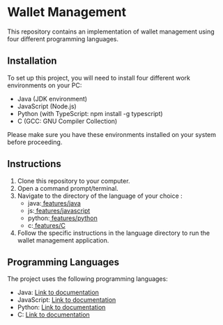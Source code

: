 # Wallet Management

This repository contains an implementation of wallet management using four different programming languages.

## Installation

To set up this project, you will need to install four different work environments on your PC:

- Java (JDK environment)
- JavaScript (Node.js)
- Python (with TypeScript: npm install -g typescript)
- C (GCC: GNU Compiler Collection)

Please make sure you have these environments installed on your system before proceeding.

## Instructions

1. Clone this repository to your computer.
2. Open a command prompt/terminal.
3. Navigate to the directory of the language of your choice :
   - java:[ features/java ]( https://github.com/hei-school/my-wallet-Fanirykeziah/tree/features/java )  
   - js:[ features/javascript ]( https://github.com/hei-school/my-wallet-Fanirykeziah/tree/features/javascript )
   - python:[ features/python ]( https://github.com/hei-school/my-wallet-Fanirykeziah/tree/features/python ) 
   - c:[ features/C ]( https://github.com/hei-school/my-wallet-Fanirykeziah/tree/features/C )
4. Follow the specific instructions in the language directory to run the wallet management application.

## Programming Languages

The project uses the following programming languages:

- Java: [Link to documentation](https://docs.oracle.com/en/java/)
- JavaScript: [Link to documentation](https://developer.mozilla.org/en-US/docs/Web/JavaScript/Guide)
- Python: [Link to documentation](https://docs.python.org/3/)
- C: [Link to documentation](https://en.cppreference.com/w/c)
